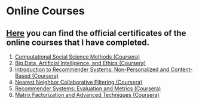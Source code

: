 # Online Courses

## <a href="https://github.com/kalhorghazal/Online-Courses/tree/master/Certificates">Here</a> you can find the official certificates of the online courses that I have completed.
<ol>
	<li><a href="https://www.coursera.org/account/accomplishments/verify/W52SCK7CNJR5">Computational Social Science Methods (Coursera)</a></li>
	<li><a href="https://www.coursera.org/account/accomplishments/verify/XCR2VDFSNXAT">Big Data, Artificial Intelligence, and Ethics (Coursera)</a></li>
	<li><a href="https://www.coursera.org/account/accomplishments/verify/5ZE7V3BPHZLH">Introduction to Recommender Systems: Non-Personalized and Content-Based (Coursera)</a></li>
  <li><a href="https://www.coursera.org/account/accomplishments/verify/MBMJE5AMXYPW">Nearest Neighbor Collaborative Filtering (Coursera)</a></li>
  <li><a href="https://www.coursera.org/account/accomplishments/verify/YSYJBV5FJ46X">Recommender Systems: Evaluation and Metrics (Coursera)</a></li>
  <li><a href="https://www.coursera.org/account/accomplishments/verify/XGBL5KH6RXCK">Matrix Factorization and Advanced Techniques (Coursera)</a></li>
</ol>

